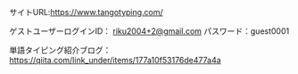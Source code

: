 サイトURL:https://www.tangotyping.com/

ゲストユーザーログインID： riku2004+2@gmail.com
パスワード：guest0001

単語タイピング紹介ブログ：https://qiita.com/link_under/items/177a10f53176de477a4a
